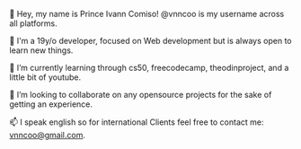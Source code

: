 👋 Hey, my name is Prince Ivann Comiso! @vnncoo is my username across all platforms.

👀 I'm a 19y/o developer, focused on Web development but is always open to learn new things.

🌱 I’m currently learning through cs50, freecodecamp, theodinproject, and a little bit of youtube.

💞️ I’m looking to collaborate on any opensource projects for the sake of getting an experience.

📫 I speak english so for international Clients feel free to contact me: vnncoo@gmail.com.

<!---
My Web Portfolio: (isCurrentlyBeingReBuilt)...
--->
